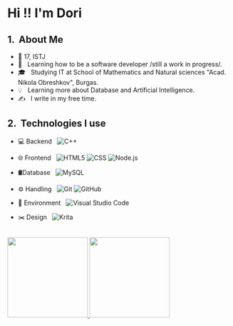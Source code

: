 

<h1> Hi !! I'm Dori</h2>

<h2> 1. &nbsp;About Me </h2>

  - 🌈 17, ISTJ
  - 💪 &nbsp; Learning how to be a software developer /still a work in progress/.
  - 🎓 &nbsp; Studying IT at School of Mathematics and Natural sciences "Acad. Nikola Obreshkov", Burgas.
  - 💡 &nbsp; Learning more about Database and Artificial Intelligence.
  - ✍️ &nbsp; I write in my free time.

<h2> 2. &nbsp;Technologies I use</h2>

- 💻 Backend &nbsp;
  ![C++](https://img.shields.io/badge/-C++-333333?style=flat&logo=C%2B%2B&logoColor=00599C)
 
- 🌐 Frontend &nbsp;
  ![HTML5](https://img.shields.io/badge/-HTML5-333333?style=flat&logo=HTML5)
  ![CSS](https://img.shields.io/badge/-CSS-333333?style=flat&logo=CSS3&logoColor=1572B6)
  ![Node.js](https://img.shields.io/badge/-Node.js-333333?style=flat&logo=node.js)

- 🛢Database &nbsp;
  ![MySQL](https://img.shields.io/badge/-MySQL-333333?style=flat&logo=mysql)
  
- ⚙️ Handling &nbsp;
  ![Git](https://img.shields.io/badge/-Git-333333?style=flat&logo=git)
  ![GitHub](https://img.shields.io/badge/-GitHub-333333?style=flat&logo=github)
  
- 🔧 Environment &nbsp;
  ![Visual Studio Code](https://img.shields.io/badge/-Visual%20Studio%20Code-333333?style=flat&logo=visual-studio-code&logoColor=007ACC)
- ✂️  Design &nbsp;
  ![Krita](https://img.shields.io/badge/-Krita-333333?style=flat&logo=krita&logoColor=007ACC)

<br/>

<a href="https://github.com/AVS1508">
  <img height="180em" src="https://github-readme-stats.vercel.app/api?username=DorianaPetkova&theme=buefy&show_icons=true" />
  <img height="180em" src="https://github-readme-stats.vercel.app/api/top-langs/?username=DorianaPetkova&theme=buefy&layout=compact" />
</a>

<br/>
